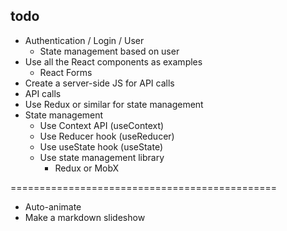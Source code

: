 ## todo

-   Authentication / Login / User
    -   State management based on user
-   Use all the React components as examples
    -   React Forms
-   Create a server-side JS for API calls
-   API calls
-   Use Redux or similar for state management
-   State management
    - Use Context API (useContext)
    - Use Reducer hook (useReducer)
    - Use useState hook (useState)
    - Use state management library
        - Redux or MobX

==============================================

- Auto-animate
- Make a markdown slideshow